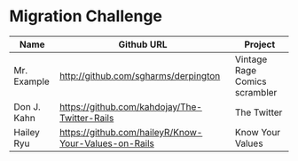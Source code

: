 # Migration Challenge

Name|Github URL|Project
----|----------|-------
Mr. Example|http://github.com/sgharms/derpington|Vintage Rage Comics scrambler
Don J. Kahn|https://github.com/kahdojay/The-Twitter-Rails|The Twitter
Hailey Ryu|https://github.com/haileyR/Know-Your-Values-on-Rails|Know Your Values
